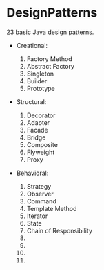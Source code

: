 # DesignPatterns
23 basic Java design patterns.

- Creational:
    1. Factory Method
    2. Abstract Factory
    3. Singleton
    4. Builder
    5. Prototype

- Structural:
    1. Decorator
    2. Adapter
    3. Facade
    4. Bridge
    5. Composite
    6. Flyweight
    7. Proxy

- Behavioral:
    1. Strategy
    2. Observer
    3. Command
    4. Template Method
    5. Iterator
    6. State
    7. Chain of Responsibility
    8. 
    9. 
    10. 
    11. 
